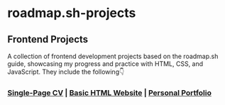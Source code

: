 # roadmap.sh-projects

## Frontend Projects

A collection of frontend development projects based on the roadmap.sh guide, showcasing my progress and practice with HTML, CSS, and JavaScript. They include the following👇

### [Single-Page CV](https://roadmap.sh/projects/single-page-cv) | [Basic HTML Website](https://roadmap.sh/projects/basic-html-website) | [Personal Portfolio](https://roadmap.sh/projects/portfolio-website)
